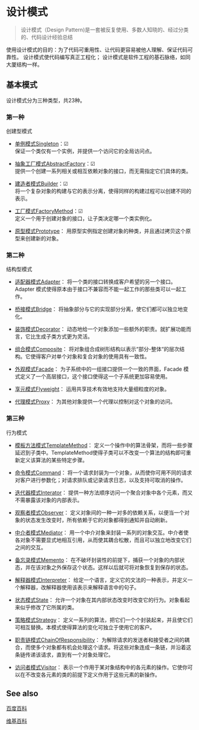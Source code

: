 # 设计模式

> 设计模式（Design Pattern)是一套被反复使用、多数人知晓的、经过分类的、代码设计经验总结

使用设计模式的目的：为了代码可重用性、让代码更容易被他人理解、保证代码可靠性。
设计模式使代码编写真正工程化；
设计模式是软件工程的基石脉络，如同大厦结构一样。

## 基本模式

设计模式分为三种类型，共23种。

### 第一种

创建型模式
- [单例模式Singleton](./1.单例模式Singleton.md)：☑  
    保证一个类仅有一个实例，并提供一个访问它的全局访问点。

- [抽象工厂模式AbstractFactory](./4.工厂模式FactoryMethod.md)：☑   
    提供一个创建一系列相关或相互依赖对象的接口，而无需指定它们具体的类。

- [建造者模式Builder](./5.建造者模式Builder.md)：☑   
    将一个复杂对象的构建与它的表示分离，使得同样的构建过程可以创建不同的表示。

- [工厂模式FactoryMethod](./4.工厂模式FactoryMethod.md)：☑   
    定义一个用于创建对象的接口，让子类决定哪一个类实例化。

- [原型模式Prototype]()：
    用原型实例指定创建对象的种类，并且通过拷贝这个原型来创建新的对象。

### 第二种

结构型模式
- [适配器模式Adapter]()：
    将一个类的接口转换成客户希望的另一个接口。Adapter 模式使得原本由于接口不兼容而不能一起工作的那些类可以一起工作。

- [桥接模式Bridge]()：
    将抽象部分与它的实现部分分离，使它们都可以独立地变化。

- [装饰模式Decorator]()：
    动态地给一个对象添加一些额外的职责。就扩展功能而言，它比生成子类方式更为灵活。

- [组合模式Composite]()：
    将对象组合成树形结构以表示“部分-整体“的层次结构。它使得客户对单个对象和复合对象的使用具有一致性。

- [外观模式Facade]()：
    为子系统中的一组接口提供一个一致的界面，Facade 模式定义了一个高层接口，这个接口使得这一个子系统更加容易使用。

- [享元模式Flyweight]()：
    运用共享技术有效地支持大量细粒度的对象。

- [代理模式Proxy]()：
    为其他对象提供一个代理以控制对这个对象的访问。

### 第三种

行为模式
- [模板方法模式TemplateMethod]()：
    定义一个操作中的算法骨架，而将一些步骤延迟到子类中。TemplateMethod使得子类可以不改变一个算法的结构即可重新定义该算法的某些特定步骤。

- [命令模式Command]()：
    将一个请求封装为一个对象，从而使你可用不同的请求对客户进行参数化；对请求排队或记录请求日志，以及支持可取消的操作。

- [迭代器模式Interator]()：
    提供一种方法顺序访问一个聚合对象中各个元素，而又不需暴露该对象的内部表示。

- [观察者模式Observer]()：
    定义对象间的一种一对多的依赖关系，以便当一个对象的状态发生改变时，所有依赖于它的对象都得到通知并自动刷新。

- [中介者模式Mediator]()：
    用一个中介对象来封装一系列的对象交互。中介者使各对象不需要显式地相互引用，从而使其耦合松散，而且可以独立地改变它们之间的交互。
    
- [备忘录模式Memento]()：
    在不破坏封装性的前提下，捕获一个对象的内部状态，并在该对象之外保存这个状态。这样以后就可将对象恢复到保存的状态。

- [解释器模式Interpreter]()：
    给定一个语言，定义它的文法的一种表示，并定义一个解释器，改解释器使用该表示来解释语言中的句子。

- [状态模式State]()：
    允许一个对象在其内部状态改变时改变它的行为。对象看起来似乎修改了它所属的类。

- [策略模式Strategy]()：
    定义一系列的算法，把它们一个个封装起来，并且使它们可相互替换。本模式使得算法的变化可独立于使用它的客户。

- [职责链模式ChainOfResponsibility]()：
    为解除请求的发送者和接受者之间的耦合，而使多个对象都有机会处理这个请求。将这些对象连成一条链，并沿着这条链传递该请求，直到有一个对象处理它。

- [访问者模式Visitor]()：
    表示一个作用于某对象结构中的各元素的操作。它使你可以在不改变各元素的类的前提下定义作用于这些元素的新操作。


## See also

[百度百科](https://baike.baidu.com/item/%E8%AE%BE%E8%AE%A1%E6%A8%A1%E5%BC%8F/1212549)

[维基百科](https://zh.wikipedia.org/wiki/%E8%AE%BE%E8%AE%A1%E6%A8%A1%E5%BC%8F_(%E8%AE%A1%E7%AE%97%E6%9C%BA))